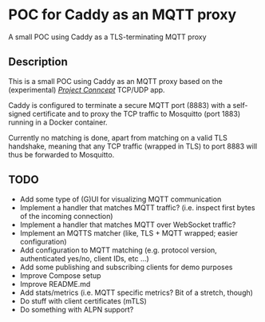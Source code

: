 # POC for Caddy as an MQTT proxy

A small POC using Caddy as a TLS-terminating MQTT proxy

## Description

This is a small POC using Caddy as an MQTT proxy based on the (experimental) *[Project Conncept](https://github.com/mholt/caddy-l4)* TCP/UDP app.

Caddy is configured to terminate a secure MQTT port (8883) with a self-signed certificate and to proxy the TCP traffic to Mosquitto (port 1883) running in a Docker container.

Currently no matching is done, apart from matching on a valid TLS handshake, meaning that any TCP traffic (wrapped in TLS) to port 8883 will thus be forwarded to Mosquitto.

## TODO

* Add some type of (G)UI for visualizing MQTT communication
* Implement a handler that matches MQTT traffic? (i.e. inspect first bytes of the incoming connection)
* Implement a handler that matches MQTT over WebSocket traffic?
* Implement an MQTTS matcher (like, TLS + MQTT wrapped; easier configuration)
* Add configuration to MQTT matching (e.g. protocol version, authenticated yes/no, client IDs, etc ...)
* Add some publishing and subscribing clients for demo purposes
* Improve Compose setup
* Improve README.md
* Add stats/metrics (i.e. MQTT specific metrics? Bit of a stretch, though)
* Do stuff with client certificates (mTLS)
* Do something with ALPN support?